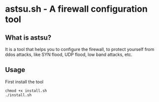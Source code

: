 # astsu.sh - A firewall configuration tool

## What is astsu?
It is a tool that helps you to configure the firewall, to protect yourself from ddos attacks, like SYN flood, UDP flood, low band attacks, etc.

## Usage
First install the tool
```
chmod +x install.sh
./install.sh
```
